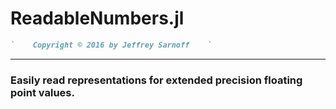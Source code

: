 # ReadableNumbers.jl


 ```ruby
 `    Copyright © 2016 by Jeffrey Sarnoff    `
 ```

-------

### Easily read representations for extended precision floating point values.

